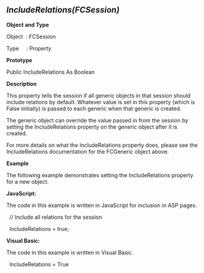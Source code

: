 _IncludeRelations(FCSession)_
-----------------------------

**Object and Type**

Object  : FCSession

Type     : Property

**Prototype**

Public IncludeRelations As Boolean

**Description**

This property tells the session if all generic objects in that session should include relations by default. Whatever value is set in this property (which is False initially) is passed to each generic when that generic is created.

The generic object can override the value passed in from the session by setting the IncludeRelations property on the generic object after it is created.

For more details on what the IncludeRelations property does, please see the IncludeRelations documentation for the FCGeneric object above.

**Example**

The following example demonstrates setting the IncludeRelations property for a new object.

**JavaScript:**

The code in this example is written in JavaScript for inclusion in ASP pages.

  // Include all relations for the session

  IncludeRelations = true;

**Visual Basic:**

The code in this example is written in Visual Basic.

  IncludeRelations = True